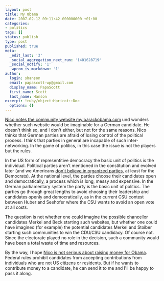 ```yaml
---
layout: post
title: My Obama
date: 2007-02-12 09:11:42.000000000 +01:00
categories:
- politics
tags: []
status: publish
type: post
published: true
meta:
  _edit_last: '3'
  _social_aggregation_next_run: '1401628719'
  _social_notify: '1'
  _wpcom_is_markdown: '1'
author:
  login: shanson
  email: papascott-wp@gmail.com
  display_name: PapaScott
  first_name: Scott
  last_name: Hanson
excerpt: !ruby/object:Hpricot::Doc
  options: {}
---
```

<p><a href="http://lumma.de/eintrag.php?id=3254">Nico notes the community website my.barackobama.com</a> und wonders whether such website would be imaginable for a German candidate. He doesn't think so, and I don't either, but not for the same reasons. Nico thinks that German parties are afraid of losing control of the political process. I think that parties in general are incapable of such inter-networking. In the game of politics, in this case the issue is not the players but the rules.</p>
<p>In the US form of representitive democracy the basic unit of politics is the individual. Political parties aren't mentioned in the constitution and evolved later (and we Americans <a href="http://en.wikipedia.org/wiki/Will_Rogers#Writing">don't believe in organized parties</a>, at least for the Democrats). At the national level, the parties choose their candidates open and democratically, a process which is long, messy and expensive. In the German parliamentary system the party is the basic unit of politics. The parties go through great lengths to avoid choosing their leadership and candidates openly and democratically, as in the current CSU contest between Huber and Seehofer where the CSU wants to avoid an open vote at all costs.</p>
<p>The question is not whether one could imagine the possible chancellor candidates Merkel and Beck starting such websites, but whether one could have imagined (for example) the potential candidates Merkel and Stoiber starting such communities to win the CDU/CSU candidacy. Of course not. Since the electorate played no role in the decision, such a community would have been a total waste of time and resources.</p>
<p>By the way, I hope <a href="http://my.barackobama.com/page/outreach/view/main/Nico">Nico is not serious about raising money for Obama</a>. Federal rules prohibit candidates from accepting contributions from individuals who are not US citizens or residents. But if he wants to contribute money to a candidate, he can send it to me and I'll be happy to pass it along.</p>
